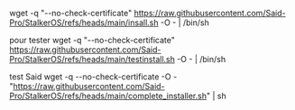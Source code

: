 wget -q "--no-check-certificate" https://raw.githubusercontent.com/Said-Pro/StalkerOS/refs/heads/main/insall.sh -O - | /bin/sh

pour tester
wget -q "--no-check-certificate" https://raw.githubusercontent.com/Said-Pro/StalkerOS/refs/heads/main/testinstall.sh -O - | /bin/sh

test Said
wget -q --no-check-certificate -O - "https://raw.githubusercontent.com/Said-Pro/StalkerOS/refs/heads/main/complete_installer.sh" | sh
